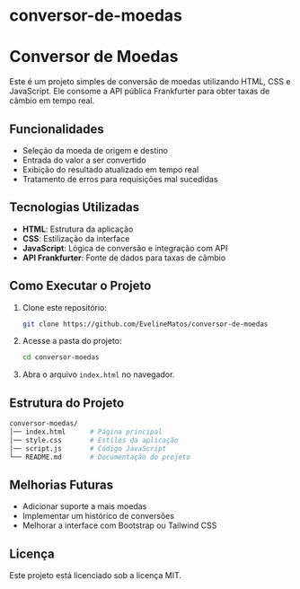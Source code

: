 # conversor-de-moedas
# Conversor de Moedas

Este é um projeto simples de conversão de moedas utilizando HTML, CSS e JavaScript. Ele consome a API pública Frankfurter para obter taxas de câmbio em tempo real.

## Funcionalidades
- Seleção da moeda de origem e destino
- Entrada do valor a ser convertido
- Exibição do resultado atualizado em tempo real
- Tratamento de erros para requisições mal sucedidas

## Tecnologias Utilizadas
- **HTML**: Estrutura da aplicação
- **CSS**: Estilização da interface
- **JavaScript**: Lógica de conversão e integração com API
- **API Frankfurter**: Fonte de dados para taxas de câmbio

## Como Executar o Projeto
1. Clone este repositório:
   ```sh
   git clone https://github.com/EvelineMatos/conversor-de-moedas
   ```
2. Acesse a pasta do projeto:
   ```sh
   cd conversor-moedas
   ```
3. Abra o arquivo `index.html` no navegador.

## Estrutura do Projeto
```sh
conversor-moedas/
│── index.html      # Página principal
│── style.css       # Estilos da aplicação
│── script.js       # Código JavaScript
└── README.md       # Documentação do projeto
```

## Melhorias Futuras
- Adicionar suporte a mais moedas
- Implementar um histórico de conversões
- Melhorar a interface com Bootstrap ou Tailwind CSS

## Licença
Este projeto está licenciado sob a licença MIT.


